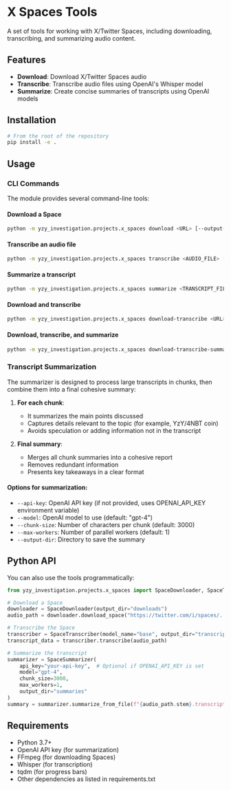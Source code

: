 # X Spaces Tools

A set of tools for working with X/Twitter Spaces, including downloading, transcribing, and summarizing audio content.

## Features

- **Download**: Download X/Twitter Spaces audio
- **Transcribe**: Transcribe audio files using OpenAI's Whisper model
- **Summarize**: Create concise summaries of transcripts using OpenAI models

## Installation

```bash
# From the root of the repository
pip install -e .
```

## Usage

### CLI Commands

The module provides several command-line tools:

#### Download a Space

```bash
python -m yzy_investigation.projects.x_spaces download <URL> [--output-dir OUTPUT_DIR]
```

#### Transcribe an audio file

```bash
python -m yzy_investigation.projects.x_spaces transcribe <AUDIO_FILE> [--model {tiny,base,small,medium,large}] [--language LANGUAGE] [--output-dir OUTPUT_DIR]
```

#### Summarize a transcript

```bash
python -m yzy_investigation.projects.x_spaces summarize <TRANSCRIPT_FILE> [--api-key API_KEY] [--model MODEL] [--chunk-size CHUNK_SIZE] [--max-workers MAX_WORKERS] [--output-dir OUTPUT_DIR]
```

#### Download and transcribe

```bash
python -m yzy_investigation.projects.x_spaces download-transcribe <URL> [--model {tiny,base,small,medium,large}] [--language LANGUAGE] [--output-dir OUTPUT_DIR]
```

#### Download, transcribe, and summarize

```bash
python -m yzy_investigation.projects.x_spaces download-transcribe-summarize <URL> [--whisper-model {tiny,base,small,medium,large}] [--language LANGUAGE] [--api-key API_KEY] [--model MODEL] [--chunk-size CHUNK_SIZE] [--max-workers MAX_WORKERS] [--output-dir OUTPUT_DIR]
```

### Transcript Summarization

The summarizer is designed to process large transcripts in chunks, then combine them into a final cohesive summary:

1. **For each chunk**:
   - It summarizes the main points discussed
   - Captures details relevant to the topic (for example, YzY/4NBT coin)
   - Avoids speculation or adding information not in the transcript

2. **Final summary**:
   - Merges all chunk summaries into a cohesive report
   - Removes redundant information
   - Presents key takeaways in a clear format

#### Options for summarization:

- `--api-key`: OpenAI API key (if not provided, uses OPENAI_API_KEY environment variable)
- `--model`: OpenAI model to use (default: "gpt-4")
- `--chunk-size`: Number of characters per chunk (default: 3000)
- `--max-workers`: Number of parallel workers (default: 1)
- `--output-dir`: Directory to save the summary

## Python API

You can also use the tools programmatically:

```python
from yzy_investigation.projects.x_spaces import SpaceDownloader, SpaceTranscriber, SpaceSummarizer

# Download a Space
downloader = SpaceDownloader(output_dir="downloads")
audio_path = downloader.download_space("https://twitter.com/i/spaces/...")

# Transcribe the Space
transcriber = SpaceTranscriber(model_name="base", output_dir="transcripts")
transcript_data = transcriber.transcribe(audio_path)

# Summarize the transcript
summarizer = SpaceSummarizer(
    api_key="your-api-key",  # Optional if OPENAI_API_KEY is set
    model="gpt-4",
    chunk_size=3000,
    max_workers=1,
    output_dir="summaries"
)
summary = summarizer.summarize_from_file(f"{audio_path.stem}.transcription.json")
```

## Requirements

- Python 3.7+
- OpenAI API key (for summarization)
- FFmpeg (for downloading Spaces)
- Whisper (for transcription)
- tqdm (for progress bars)
- Other dependencies as listed in requirements.txt 